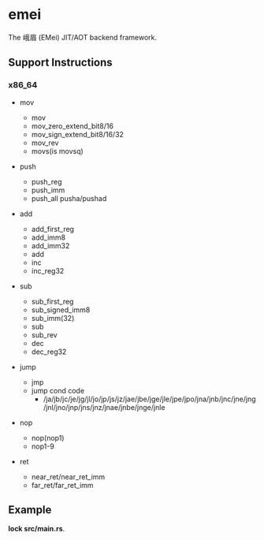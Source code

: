 # emei

The 峨眉 (EMei) JIT/AOT backend framework.

## Support Instructions

### x86_64

- mov
  - mov
  - mov_zero_extend_bit8/16
  - mov_sign_extend_bit8/16/32
  - mov_rev
  - movs(is movsq)
- push
  - push_reg
  - push_imm
  - push_all pusha/pushad

- add
  - add_first_reg
  - add_imm8
  - add_imm32
  - add
  - inc
  - inc_reg32

- sub
  - sub_first_reg
  - sub_signed_imm8
  - sub_imm(32)
  - sub
  - sub_rev
  - dec
  - dec_reg32

- jump
  - jmp
  - jump cond code
    - /ja/jb/jc/je/jg/jl/jo/jp/js/jz/jae/jbe/jge/jle/jpe/jpo/jna/jnb/jnc/jne/jng/jnl/jno/jnp/jns/jnz/jnae/jnbe/jnge/jnle

- nop
  - nop(nop1)
  - nop1-9

- ret
  - near_ret/near_ret_imm
  - far_ret/far_ret_imm

## Example

**lock src/main.rs**.

